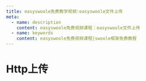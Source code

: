 ```yaml
---
title: easyswoole免费教学视频:easyswoole文件上传
meta:
  - name: description
    content: easyswoole免费视频课程：easyswoole文件上传
  - name: keywords
    content: easyswoole免费视频课程|swoole框架免费教程
---
```

# Http上传
<script type="text/javascript" src="/Js/Ckplayer/ckplayer.js"></script>
<div class="video" style="width: 50rem;height: 30rem;"></div>
<script type="text/javascript">
    var videoObject = {
    		container: '.video',
    		variable: 'player',
    		video:'http://video-oss.easyswoole.com/%E5%85%A5%E9%97%A8%E6%95%99%E7%A8%8B1/fileupload.mp4'
    	};
    var player=new ckplayer(videoObject);
</script>

